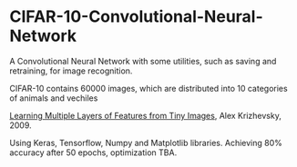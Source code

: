 # CIFAR-10-Convolutional-Neural-Network
A Convolutional Neural Network with some utilities, such as saving and retraining, for image recognition.

CIFAR-10 contains 60000 images, which are distributed into 10 categories of animals and vechiles

[Learning Multiple Layers of Features from Tiny Images](https://www.cs.toronto.edu/~kriz/learning-features-2009-TR.pdf), Alex Krizhevsky, 2009.

Using Keras, Tensorflow, Numpy and Matplotlib libraries. 
Achieving 80% accuracy after 50 epochs, optimization TBA.
